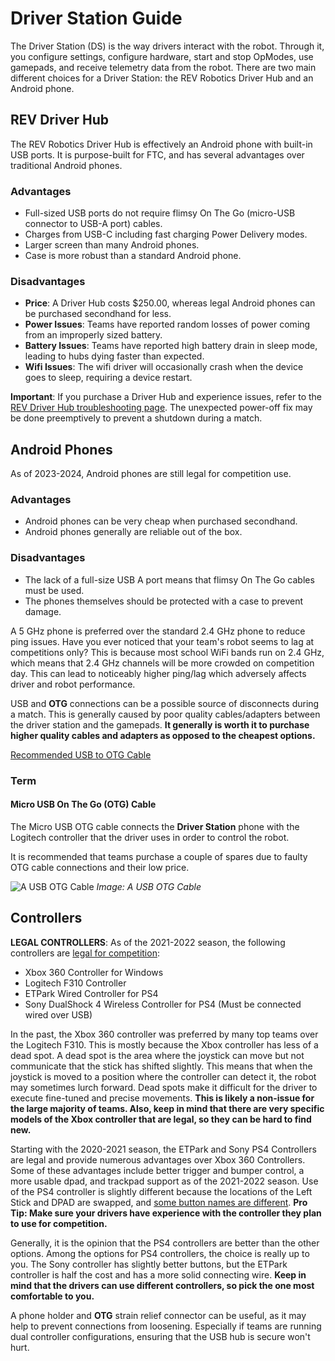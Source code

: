 # Driver Station Guide

The Driver Station (DS) is the way drivers interact with the robot. Through it, you configure settings, configure hardware, start and stop OpModes, use gamepads, and receive telemetry data from the robot. There are two main different choices for a Driver Station: the REV Robotics Driver Hub and an Android phone.

## REV Driver Hub

The REV Robotics Driver Hub is effectively an Android phone with built-in USB ports. It is purpose-built for FTC, and has several advantages over traditional Android phones.

### Advantages

- Full-sized USB ports do not require flimsy On The Go (micro-USB connector to USB-A port) cables.
- Charges from USB-C including fast charging Power Delivery modes.
- Larger screen than many Android phones.
- Case is more robust than a standard Android phone.

### Disadvantages

- **Price**: A Driver Hub costs $250.00, whereas legal Android phones can be purchased secondhand for less.
- **Power Issues**: Teams have reported random losses of power coming from an improperly sized battery.
- **Battery Issues**: Teams have reported high battery drain in sleep mode, leading to hubs dying faster than expected.
- **Wifi Issues**: The wifi driver will occasionally crash when the device goes to sleep, requiring a device restart.

**Important**: If you purchase a Driver Hub and experience issues, refer to the [REV Driver Hub troubleshooting page](https://docs.revrobotics.com/duo-control/troubleshooting-the-control-system/driver-hub-troubleshooting). The unexpected power-off fix may be done preemptively to prevent a shutdown during a match.

## Android Phones

As of 2023-2024, Android phones are still legal for competition use.

### Advantages

- Android phones can be very cheap when purchased secondhand.
- Android phones generally are reliable out of the box.

### Disadvantages

- The lack of a full-size USB A port means that flimsy On The Go cables must be used.
- The phones themselves should be protected with a case to prevent damage.

A 5 GHz phone is preferred over the standard 2.4 GHz phone to reduce ping issues. Have you ever noticed that your team's robot seems to lag at competitions only? This is because most school WiFi bands run on 2.4 GHz, which means that 2.4 GHz channels will be more crowded on competition day. This can lead to noticeably higher ping/lag which adversely affects driver and robot performance.

USB and **OTG** connections can be a possible source of disconnects during a match. This is generally caused by poor quality cables/adapters between the driver station and the gamepads. **It generally is worth it to purchase higher quality cables and adapters as opposed to the cheapest options.**

[Recommended USB to OTG Cable](https://www.amazon.com/gp/product/B00YOX4JU6?pf_rd_r=PY8B4WPEQRQ80XYJCMSH&pf_rd_p=edaba0ee-c2fe-4124-9f5d-b31d6b1bfbee/)

### Term

#### Micro USB On The Go (OTG) Cable
The Micro USB OTG cable connects the **Driver Station** phone with the Logitech controller that the driver uses in order to control the robot.

It is recommended that teams purchase a couple of spares due to faulty OTG cable connections and their low price.

![A USB OTG Cable](https://dd8f408.webp.ee/otg-cable.jpg)
*Image: A USB OTG Cable*

## Controllers

**LEGAL CONTROLLERS**: As of the 2021-2022 season, the following controllers are [legal for competition](https://www.firstinspires.org/sites/default/files/uploads/resource_library/ftc/legal-illegal-parts-list.pdf):

- Xbox 360 Controller for Windows
- Logitech F310 Controller
- ETPark Wired Controller for PS4
- Sony DualShock 4 Wireless Controller for PS4 (Must be connected wired over USB)

In the past, the Xbox 360 controller was preferred by many top teams over the Logitech F310. This is mostly because the Xbox controller has less of a dead spot. A dead spot is the area where the joystick can move but not communicate that the stick has shifted slightly. This means that when the joystick is moved to a position where the controller can detect it, the robot may sometimes lurch forward. Dead spots make it difficult for the driver to execute fine-tuned and precise movements. **This is likely a non-issue for the large majority of teams. Also, keep in mind that there are very specific models of the Xbox controller that are legal, so they can be hard to find new.**

Starting with the 2020-2021 season, the ETPark and Sony PS4 Controllers are legal and provide numerous advantages over Xbox 360 Controllers. Some of these advantages include better trigger and bumper control, a more usable dpad, and trackpad support as of the 2021-2022 season. Use of the PS4 controller is slightly different because the locations of the Left Stick and DPAD are swapped, and [some button names are different](https://github.com/OpenFTC/OpenRC-Turbo/blob/2d1e527d3d53c3ac7da701a73d342b85cf407835/RobotCore/src/main/java/com/qualcomm/robotcore/hardware/Gamepad.java#L884). **Pro Tip: Make sure your drivers have experience with the controller they plan to use for competition.**

Generally, it is the opinion that the PS4 controllers are better than the other options. Among the options for PS4 controllers, the choice is really up to you. The Sony controller has slightly better buttons, but the ETPark controller is half the cost and has a more solid connecting wire. **Keep in mind that the drivers can use different controllers, so pick the one most comfortable to you.**

A phone holder and **OTG** strain relief connector can be useful, as it may help to prevent connections from loosening. Especially if teams are running dual controller configurations, ensuring that the USB hub is secure won't hurt.
